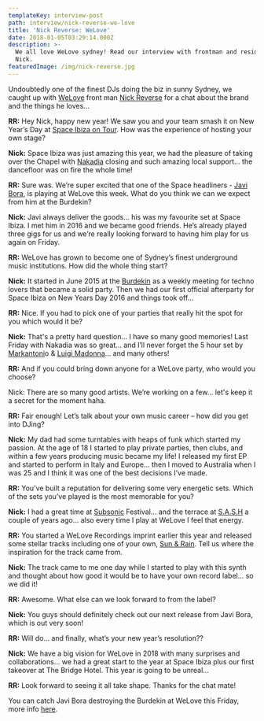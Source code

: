 ```yaml
---
templateKey: interview-post
path: interview/nick-reverse-we-love
title: 'Nick Reverse: WeLove'
date: 2018-01-05T03:29:14.000Z
description: >-
  We all love WeLove sydney! Read our interview with frontman and resident DJ
  Nick.
featuredImage: /img/nick-reverse.jpg
---
```

Undoubtedly one of the finest DJs doing the biz in sunny Sydney, we caught up with [WeLove](https://www.facebook.com/welovesydneyunderground/) front man [Nick Reverse](https://www.facebook.com/nickreverse/) for a chat about the brand and the things he loves...

**RR:** Hey Nick, happy new year! We saw you and your team smash it on New Year’s Day at [Space Ibiza on Tour](https://www.facebook.com/events/163826680868206/). How was the experience of hosting your own stage?

**Nick:** Space Ibiza was just amazing this year, we had the pleasure of taking over the Chapel with [Nakadia](https://www.facebook.com/djnakadia/) closing and such amazing local support... the dancefloor was on fire the whole time!

**RR:** Sure was. We’re super excited that one of the Space headliners - [Javi Bora](https://www.facebook.com/javiboramusic/), is playing at WeLove this week. What do you think we can we expect from him at the Burdekin? 

**Nick:** Javi always deliver the goods... his was my favourite set at Space Ibiza. I met him in 2016 and we became good friends. He’s already played three gigs for us and we’re really looking forward to having him play for us again on Friday.

**RR:** WeLove has grown to become one of Sydney’s finest underground music institutions. How did the whole thing start?

**Nick:** It started in June 2015 at the [Burdekin](https://www.facebook.com/BurdekinHotel/) as a weekly meeting for techno lovers that became a solid party. Then we had our first official afterparty for Space Ibiza on New Years Day 2016 and things took off…

**RR:** Nice. If you had to pick one of your parties that really hit the spot for you which would it be?

**Nick:**  That's a pretty hard question... I have so many good memories! Last Friday with Nakadia was so great… and I’ll never forget the 5 hour set by [Markantoni](https://www.facebook.com/djmarkantonio/)o & [Luigi Madonna](https://www.facebook.com/LuigiMadonnaBeat/)… and many others!

**RR:** And if you could bring down anyone for a WeLove party, who would you choose?

Nick: There are so many good artists. We’re working on a few… let's keep it a secret for the moment haha.

**RR:** Fair enough! Let’s talk about your own music career – how did you get into DJing? 

**Nick:** My dad had some turntables with heaps of funk which started my passion. At the age of 18 I started to play private parties, then clubs, and within a few years producing music became my life! I released my first EP and started to perform in Italy and Europe... then I moved to Australia when I was 25 and I think it was one of the best decisions I’ve made.

**RR:** You’ve built a reputation for delivering some very energetic sets. Which of the sets you’ve played is the most memorable for you?

**Nick:** I had a great time at [Subsonic](https://www.facebook.com/subsonicmusic/) Festival… and the terrace at [S.A.S.H](https://www.facebook.com/sashsundays/) a couple of years ago… also every time I play at WeLove I feel that energy.

**RR:** You started a WeLove Recordings imprint earlier this year and released some stellar tracks including one of your own, [Sun & Rain](https://l.facebook.com/l.php?u=https%3A%2F%2Fwww.beatport.com%2Frelease%2Fsun-and-rain%2F1971225&h=ATM-yj0WWnDsT7uAXRmzkeLF9kZt4w3BqP_7-O6_3QkyTbC7GPbi6722MJQLhK8agOr-0O-FceeopDTpjaVUJ40sH3gG0FkR9up9G5Xed5DForMyWBenqbkF). Tell us where the inspiration for the track came from.

**Nick:** The track came to me one day while I started to play with this synth and thought about how good it would be to have your own record label… so we did it!

**RR:** Awesome. What else can we look forward to from the label?

**Nick:** You guys should definitely check out our next release from Javi Bora, which is out very soon!

**RR:** Will do… and finally, what’s your new year’s resolution??

**Nick:** We have a big vision for WeLove in 2018 with many surprises and collaborations… we had a great start to the year at Space Ibiza plus our first takeover at The Bridge Hotel. This year is going to be unreal…

**RR:** Look forward to seeing it all take shape. Thanks for the chat mate!

You can catch Javi Bora destroying the Burdekin at WeLove this Friday, more info [here](https://www.facebook.com/events/379405932506439/).
